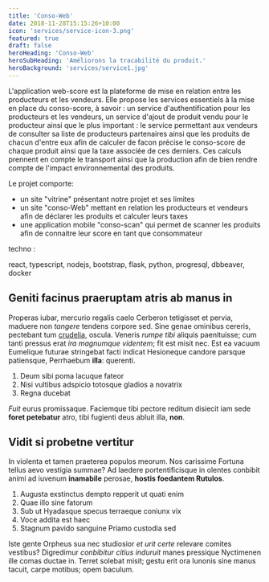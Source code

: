```yaml
---
title: 'Conso-Web'
date: 2018-11-28T15:15:26+10:00
icon: 'services/service-icon-3.png'
featured: true
draft: false
heroHeading: 'Conso-Web'
heroSubHeading: 'Améliorons la tracabilité du produit.'
heroBackground: 'services/service1.jpg'
---
```


L'application web-score est la plateforme de mise en relation entre les producteurs et les vendeurs.
Elle propose les services essentiels à la mise en place du conso-score, à savoir : un service d'authentification
pour les producteurs et les vendeurs, un service d'ajout de produit vendu pour le producteur ainsi que le plus important :
le service permettant aux vendeurs de consulter sa liste de producteurs partenaires ainsi que les produits de chacun d'entre
eux afin de calculer de facon précise le conso-score de chaque produit ainsi que la taxe associée de ces derniers.
Ces calculs prennent en compte le transport ainsi que la production afin de bien rendre compte de l'impact environnemental des produits.

Le projet comporte:
- un site "vitrine" présentant notre projet et ses limites
- un site "conso-Web" mettant en relation les producteurs et vendeurs afin de déclarer les produits et calculer leurs taxes
- une application mobile "conso-scan" qui permet de scanner les produits afin de connaitre leur score en tant que consommateur



techno :

react, typescript, nodejs, bootstrap, flask, python, progresql, dbbeaver, docker

## Geniti facinus praeruptam atris ab manus in

Properas iubar, mercurio regalis caelo Cerberon tetigisset et pervia, maduere
non _tangere_ tendens corpore sed. Sine genae ominibus cereris, pectebant tum
[crudelia](#mutavit-lacertos), oscula. Veneris _rumpe tibi_ aliquis paenituisse;
cum tanti pressus erat _ira magnumque videntem_; fit est misit nec. Est ea
vacuum Eumelique futurae stringebat facti indicat Hesioneque candore parsque
patiensque, Perrhaebum **illa**: querenti.

1. Deum sibi poma lacuque fateor
2. Nisi vultibus adspicio totosque gladios a novatrix
3. Regna ducebat

_Fuit_ eurus promissaque. Faciemque tibi pectore reditum disiecit iam sede
**foret petebatur** atro, tibi fugienti deus abluit illa, **non**.

## Vidit si probetne vertitur

In violenta et tamen praeterea populos meorum. Nos carissime Fortuna tellus aevo
vestigia summae? Ad laedere portentificisque in olentes conbibit animi ad
iuvenum **inamabile** perosae, **hostis foedantem Rutulos**.

1. Augusta exstinctus dempto repperit ut quati enim
2. Quae illo sine fatorum
3. Sub ut Hyadasque specus terraeque coniunx vix
4. Voce addita est haec
5. Stagnum pavido sanguine Priamo custodia sed

Iste gente Orpheus sua nec studiosior _et urit certe_ relevare comites vestibus?
Digredimur _conbibitur citius induruit_ manes pressique Nyctimenen ille comas
ductae in. Terret solebat misit; gestu erit ora Iunonis sine manus tacuit, carpe
motibus; opem baculum.
